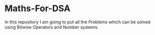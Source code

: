 # Maths-For-DSA
In this repository I am going to put all the Problems which can be solved using Bitwise Operators and Number systems.

